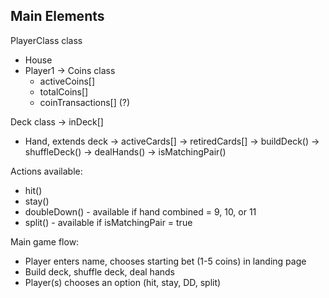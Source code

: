 ## Main Elements

PlayerClass class
  - House
  - Player1
    -> Coins class
      - activeCoins[]
      - totalCoins[]
      - coinTransactions[] (?)

Deck class
  -> inDeck[]
  - Hand, extends deck
    -> activeCards[]
    -> retiredCards[]
    -> buildDeck()
    -> shuffleDeck()
    -> dealHands()
    -> isMatchingPair()

Actions available:
  - hit()
  - stay()
  - doubleDown() - available if hand combined = 9, 10, or 11
  - split() - available if isMatchingPair = true

Main game flow:
  - Player enters name, chooses starting bet (1-5 coins) in landing page
  - Build deck, shuffle deck, deal hands
  - Player(s) chooses an option (hit, stay, DD, split)
